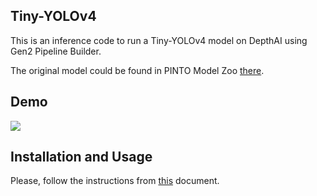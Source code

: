 ## Tiny-YOLOv4

This is an inference code to run a Tiny-YOLOv4 model on DepthAI using Gen2 Pipeline Builder.

The original model could be found in PINTO Model Zoo [there](https://github.com/PINTO0309/PINTO_model_zoo/tree/master/046_yolov4-tiny).

## Demo

![](demo.gif)

## Installation and Usage

Please, follow the instructions from [this](../docs/INSTALLATION_USAGE_GUIDE.md) document.
